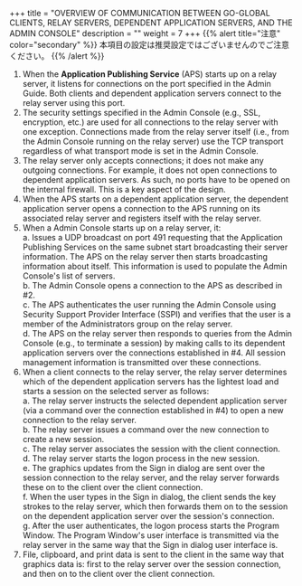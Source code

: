 +++
title = "OVERVIEW OF COMMUNICATION BETWEEN GO-GLOBAL CLIENTS, RELAY SERVERS, DEPENDENT APPLICATION SERVERS, AND THE ADMIN CONSOLE"
description = ""
weight = 7
+++
{{% alert title="注意" color="secondary" %}}
本項目の設定は推奨設定ではございませんのでご注意ください。
{{% /alert %}}

1. When the **Application Publishing Service** (APS) starts up on a relay server, it listens for connections on the port specified in the Admin Guide. Both clients and dependent application servers connect to the relay server using this port.
2. The security settings specified in the Admin Console (e.g., SSL, encryption, etc.) are used for all connections to the relay server with one exception. Connections made from the relay server itself (i.e., from the Admin Console running on the relay server) use the TCP transport regardless of what transport mode is set in the Admin Console.
3. The relay server only accepts connections; it does not make any outgoing connections. For example, it does not open connections to dependent application servers. As such, no ports have to be opened on the internal firewall. This is a key aspect of the design.
4. When the APS starts on a dependent application server, the dependent application server opens a connection to the APS running on its associated relay server and registers itself with the relay server.
5. When a Admin Console starts up on a relay server, it:<br>
    a. Issues a UDP broadcast on port 491 requesting that the Application Publishing Services on the same subnet start broadcasting their server information. The APS on the relay server then starts broadcasting information about itself. This information is used to populate the Admin Console's list of servers.<br>
    b. The Admin Console opens a connection to the APS as described in #2.<br>
    c. The APS authenticates the user running the Admin Console using Security Support Provider Interface (SSPI) and verifies that the user is a member of the Administrators group on the relay server.<br> 
    d. The APS on the relay server then responds to queries from the Admin Console (e.g., to terminate a session) by making calls to its dependent application servers over the connections established in #4. All session management information is transmitted over these connections.<br>
6. When a client connects to the relay server, the relay server determines which of the dependent application servers has the lightest load and starts a session on the selected server as follows: <br>
    a. The relay server instructs the selected dependent application server (via a command over the connection established in #4) to open a new connection to the relay server. <br>
    b. The relay server issues a command over the new connection to create a new session. <br>
    c. The relay server associates the session with the client connection. <br>
    d. The relay server starts the logon process in the new session. <br>
    e. The graphics updates from the Sign in dialog are sent over the session connection to the relay server, and the relay server forwards these on to the client over the client connection. <br>
    f. When the user types in the Sign in dialog, the client sends the key strokes to the relay server, which then forwards them on to the session on the dependent application server over the session's connection. <br>
    g. After the user authenticates, the logon process starts the Program Window. The Program Window's user interface is transmitted via the relay server in the same way that the Sign in dialog user interface is.<br>
7. File, clipboard, and print data is sent to the client in the same way that graphics data is: first to the relay server over the session connection, and then on to the client over the client connection.